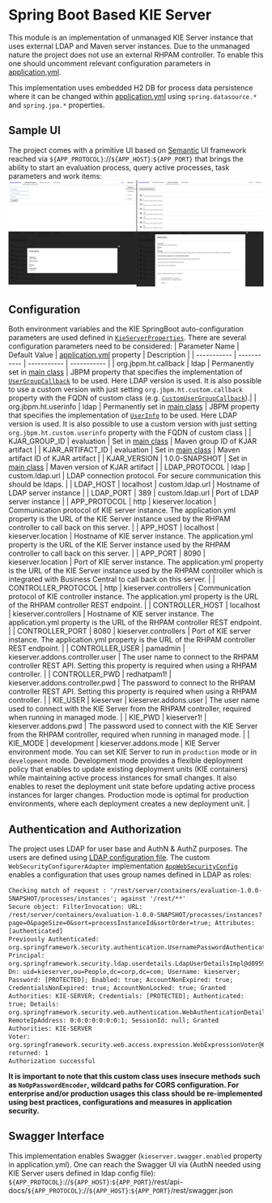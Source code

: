 # Spring Boot Based KIE Server
This module is an implementation of unmanaged KIE Server instance that uses external LDAP and Maven server instances. Due to the unmanaged nature the project does not use an external RHPAM controller. To enable this one should uncomment relevant configuration parameters in [application.yml](/evaluation-boot/src/main/resources/application.yml).

This implementation uses embedded H2 DB for process data persistence where it can be changed within [application.yml](/evaluation-boot/src/main/resources/application.yml) using `spring.datasource.*` and `spring.jpa.*` properties.

## Sample UI
The project comes with a primitive UI based on [Semantic](https://semantic-ui.com/) UI framework reached via `${APP_PROTOCOL}`://`${APP_HOST}`:`${APP_PORT}` that brings the ability to start an evaluation process, query active processes, task parameters and work items:
![UI](/doc/images/ui.png)

## Configuration
Both environment variables and the KIE SpringBoot auto-configuration parameters are used defined in [`KieServerProperties`](https://github.com/kiegroup/droolsjbpm-integration/blob/master/kie-spring-boot/kie-spring-boot-autoconfiguration/kie-server-spring-boot-autoconfiguration/src/main/java/org/kie/server/springboot/autoconfiguration/KieServerProperties.java). There are several configuration parameters need to be considered:
| Parameter Name | Default Value | [application.yml](/evaluation-boot/src/main/resources/application.yml) property | Description |
| ----------- | ----------- | ----------- | ----------- |
| org.jbpm.ht.callback | ldap | Permanently set in [main class](/evaluation-boot/src/main/java/com/corp/concepts/process/automation/evaluation/EvaluationApplication.java) | JBPM property that specifies the implementation of [`UserGroupCallback`](https://github.com/kiegroup/droolsjbpm-knowledge/blob/master/kie-api/src/main/java/org/kie/api/task/UserGroupCallback.java) to be used. Here LDAP version is used. It is also possible to use a custom version with just setting `org.jbpm.ht.custom.callback` property with the FQDN of custom class (e.g. [`CustomUserGroupCallback`](/evaluation-boot/src/main/java/com/corp/concepts/process/automation/evaluation/security/CustomUserGroupCallback.java)).|
| org.jbpm.ht.userinfo | ldap | Permanently set in [main class](/evaluation-boot/src/main/java/com/corp/concepts/process/automation/evaluation/EvaluationApplication.java) | JBPM property that specifies the implementation of [`UserInfo`](https://github.com/kiegroup/droolsjbpm-knowledge/blob/master/kie-api/src/main/java/org/kie/api/task/UserInfo.java) to be used. Here LDAP version is used. It is also possible to use a custom version with just setting `org.jbpm.ht.custom.userinfo` property with the FQDN of custom class |
| KJAR_GROUP_ID | evaluation | Set in [main class](/evaluation-boot/src/main/java/com/corp/concepts/process/automation/evaluation/EvaluationApplication.java) | Maven group ID of KJAR artifact |
| KJAR_ARTIFACT_ID | evaluation | Set in [main class](/evaluation-boot/src/main/java/com/corp/concepts/process/automation/evaluation/EvaluationApplication.java) | Maven artifact ID of KJAR artifact |
| KJAR_VERSION | 1.0.0-SNAPSHOT | Set in [main class](/evaluation-boot/src/main/java/com/corp/concepts/process/automation/evaluation/EvaluationApplication.java) | Maven version of KJAR artifact |
| LDAP_PROTOCOL | ldap | custom.ldap.url | LDAP connection protocol. For secure communication this should be ldaps. |
| LDAP_HOST | localhost | custom.ldap.url | Hostname of LDAP server instance |
| LDAP_PORT | 389 | custom.ldap.url | Port of LDAP server instance |
| APP_PROTOCOL | http | kieserver.location | Communication protocol of KIE server instance. The application.yml property is the URL of the KIE Server instance used by the RHPAM controller to call back on this server. |
| APP_HOST | localhost | kieserver.location | Hostname of KIE server instance. The application.yml property is the URL of the KIE Server instance used by the RHPAM controller to call back on this server. |
| APP_PORT | 8090 | kieserver.location | Port of KIE server instance. The application.yml property is the URL of the KIE Server instance used by the RHPAM controller which is integrated with Business Central to call back on this server. |
| CONTROLLER_PROTOCOL | http | kieserver.controllers | Communication protocol of KIE controller instance. The application.yml property is the URL of the RHPAM controller REST endpoint. |
| CONTROLLER_HOST | localhost | kieserver.controllers | Hostname of KIE server instance. The application.yml property is the URL of the RHPAM controller REST endpoint. |
| CONTROLLER_PORT | 8080 | kieserver.controllers | Port of KIE server instance. The application.yml property is the URL of the RHPAM controller REST endpoint. |
| CONTROLLER_USER | pamadmin | kieserver.addons.controller.user | The user name to connect to the RHPAM controller REST API. Setting this property is required when using a RHPAM controller. |
| CONTROLLER_PWD | redhatpam1! | kieserver.addons.controller.pwd | The password to connect to the RHPAM controller REST API. Setting this property is required when using a RHPAM controller. |
| KIE_USER | kieserver | kieserver.addons.user | The user name used to connect with the KIE Server from the RHPAM controller, required when running in managed mode. |
| KIE_PWD | kieserver1! | kieserver.addons.pwd | The password used to connect with the KIE Server from the RHPAM controller, required when running in managed mode. |
| KIE_MODE | development | kieserver.addons.mode | KIE Server environment mode. You can set KIE Server to run in `production` mode or in `development` mode. Development mode provides a flexible deployment policy that enables to update existing deployment units (KIE containers) while maintaining active process instances for small changes. It also enables to reset the deployment unit state before updating active process instances for larger changes. Production mode is optimal for production environments, where each deployment creates a new deployment unit. |

## Authentication and Authorization
The project uses LDAP for user base and AuthN & AuthZ purposes. The users are defined using [LDAP configuration file](https://github.com/selcuksert/docker-images/blob/master/redhat/pam/ldapserver/config/ldif/bootstrap.ldif). The custom `WebSecurityConfigurerAdapter` implementation [`AppWebSecurityConfig`](/evaluation-boot/src/main/java/com/corp/concepts/process/automation/evaluation/config/AppWebSecurityConfig.java) enables a configuration that uses group names defined in LDAP as roles:
```
Checking match of request : '/rest/server/containers/evaluation-1.0.0-SNAPSHOT/processes/instances'; against '/rest/**'
Secure object: FilterInvocation: URL: /rest/server/containers/evaluation-1.0.0-SNAPSHOT/processes/instances?page=0&pageSize=0&sort=processInstanceId&sortOrder=true; Attributes: [authenticated]
Previously Authenticated: org.springframework.security.authentication.UsernamePasswordAuthenticationToken@99acafb5: Principal: org.springframework.security.ldap.userdetails.LdapUserDetailsImpl@d095923c: Dn: uid=kieserver,ou=People,dc=corp,dc=com; Username: kieserver; Password: [PROTECTED]; Enabled: true; AccountNonExpired: true; CredentialsNonExpired: true; AccountNonLocked: true; Granted Authorities: KIE-SERVER; Credentials: [PROTECTED]; Authenticated: true; Details: org.springframework.security.web.authentication.WebAuthenticationDetails@b364: RemoteIpAddress: 0:0:0:0:0:0:0:1; SessionId: null; Granted Authorities: KIE-SERVER
Voter: org.springframework.security.web.access.expression.WebExpressionVoter@638365f5, returned: 1
Authorization successful
```

<b>It is important to note that this custom class uses insecure methods such as `NoOpPasswordEncoder`, wildcard paths for CORS configuration. For enterprise and/or production usages this class should be re-implemented using best practices, configurations and measures in application security.</b>

## Swagger Interface
This implementation enables Swagger (`kieserver.swagger.enabled` property in application.yml). One can reach the Swagger UI via (AuthN needed using KIE Server users defined in ldap config file):
`${APP_PROTOCOL}`://`${APP_HOST}`:`${APP_PORT}`/rest/api-docs/`${APP_PROTOCOL}`://`${APP_HOST}`:`${APP_PORT}`/rest/swagger.json

